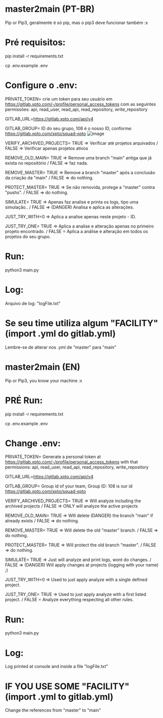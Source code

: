 # master2main (PT-BR)

  Pip or Pip3, geralmente é só pip, mas o pip3 deve funcionar também :x

# Pré requisitos: 
  pip install -r requirements.txt
  
  cp .env.example .env

# Configure o .env:
  PRIVATE_TOKEN= crie um token para seu usuário em https://gitlab.xpto.com/-/profile/personal_access_tokens com as seguintes permissões: api, read_user, read_api, read_repository, write_repository

  GITLAB_URL=https://gitlab.xpto.com/api/v4

  GITLAB_GROUP= ID do seu grupo, 108 é o nosso ID, conforme: https://gitlab.xpto.com/xpto/squad-xpto
  ![image](https://user-images.githubusercontent.com/13826728/157687274-773f3466-79cb-41f8-ad9d-89a11e9c2adf.png)


  VERIFY_ARCHIVED_PROJECTS= TRUE => Verificar até projetos arquivados / FALSE => Verificar apenas projetos ativos

  REMOVE_OLD_MAIN= TRUE => Remove uma branch "main" antiga que já exista no repositório / FALSE => faz nada.

  REMOVE_MASTER= TRUE => Remove a branch "master" após a conclusão da criação da "main" / FALSE => do nothing.

  PROTECT_MASTER= TRUE => Se não removida, protege a "master" contra "pushs". / FALSE => do nothing.

  SIMULATE= TRUE => Apenas faz analise e printa os logs, tipo uma simulação.. / FALSE => (DANGER) Analisa e aplica as alterações.

  JUST_TRY_WITH=0 => Aplica a analise apenas neste projeto - ID.

  JUST_TRY_ONE= TRUE => Aplica a analise e alteração apenas no primeiro projeto encontrado. / FALSE = Aplica a análise e alteração em todos os projetos do seu grupo.


# Run: 
  python3 main.py

# Log:
  Arquivo de log: "logFile.txt"
  
# Se seu time utiliza algum "FACILITY" (import .yml do gitlab.yml)
  Lembre-se de alterar nos .yml de "master" para "main"



# master2main (EN)

  Pip or Pip3, you know your machine :x 

# PRÉ Run: 
  pip install -r requirements.txt
  
  cp .env.example .env

# Change .env:
  PRIVATE_TOKEN= Generate a personal token at https://gitlab.xpto.com/-/profile/personal_access_tokens with that permissions: api, read_user, read_api, read_repository, write_repository

  GITLAB_URL=https://gitlab.xpto.com/api/v4 

  GITLAB_GROUP= Group id of your team, Group ID: 108 is our id https://gitlab.xpto.com/xpto/squad-xpto

  VERIFY_ARCHIVED_PROJECTS= TRUE => Will analyze including the archived projects / FALSE => ONLY will analyze the active projects

  REMOVE_OLD_MAIN= TRUE => WIll delete (DANGER) the branch "main" if already exists / FALSE => do nothing.

  REMOVE_MASTER= TRUE => Will delete the old "master" branch. / FALSE => do nothing.

  PROTECT_MASTER= TRUE => Will protect the old branch "master". / FALSE => do nothing.

  SIMULATE= TRUE => Just will analyze and print logs, wont do changes. / FALSE => (DANGER) Will apply changes at projects (logging with your name) ;) 

  JUST_TRY_WITH=0 => Used to just apply analyze with a single defined project.

  JUST_TRY_ONE= TRUE => Used to just apply analyze with a first listed project. / FALSE = Analyze everything respecting all other rules.


# Run: 
  python3 main.py

# Log:
  Log printed at console and inside a file "logFile.txt"
  
# IF YOU USE SOME "FACILITY" (import .yml to gitlab.yml)
  Change the references from "master" to "main"
